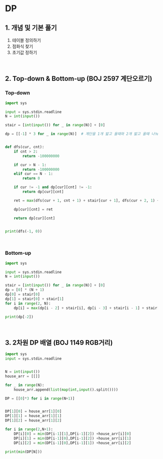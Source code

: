 


# DP

## 1. 개념 및 기본 풀기 

1. 테이블 정의하기
2. 점화식 찾기
3. 초기값 정하기

<br>

## 2. Top-down & Bottom-up (BOJ 2597 계단오르기) 
### Top-down 
```python
import sys

input = sys.stdin.readline
N = int(input())

stair = [int(input()) for _ in range(N)] + [0]

dp = [[-1] * 3 for _ in range(N)]  # 계단을 1개 밟고 올때와 2개 밟고 올때 나눠서 DP


def dfs(cur, cnt):
    if cnt > 2:
        return -100000000

    if cur > N - 1:
        return -100000000
    elif cur == N - 1:
        return 0

    if cur != -1 and dp[cur][cnt] != -1:
        return dp[cur][cnt]

    ret = max(dfs(cur + 1, cnt + 1) + stair[cur + 1], dfs(cur + 2, 1) + stair[cur + 2])

    dp[cur][cnt] = ret

    return dp[cur][cnt]


print(dfs(-1, 0))
```

<br>

### Bottom-up

```python
import sys

input = sys.stdin.readline
N = int(input())

stair = [int(input()) for _ in range(N)] + [0]
dp = [0] * (N + 1)
dp[0] = stair[0]
dp[1] = stair[0] + stair[1]
for i in range(2, N):
    dp[i] = max(dp[i - 2] + stair[i], dp[i - 3] + stair[i - 1] + stair[i])

print(dp[-2])
```

<br>


## 3. 2차원 DP 배열 (BOJ 1149 RGB거리)
```python
import sys 
input = sys.stdin.readline 


N = int(input())
house_arr = [[]]

for _ in range(N):
    house_arr.append(list(map(int,input().split())))

DP = [[0]*3 for i in range(N+1)]    


DP[1][0] = house_arr[1][0]
DP[1][1] = house_arr[1][1]
DP[1][2] = house_arr[1][2]

for i in range(2,N+1):
    DP[i][0] = min(DP[i-1][1],DP[i-1][2]) +house_arr[i][0]
    DP[i][1] = min(DP[i-1][0],DP[i-1][2]) +house_arr[i][1]
    DP[i][2] = min(DP[i-1][0],DP[i-1][1]) +house_arr[i][2]
    
print(min(DP[N]))
```



